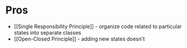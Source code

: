 # Pros
- [[Single Responsibility Principle]] - organize code related to particular states into separate classes
- [[Open-Closed Principle]] - adding new states doesn't 